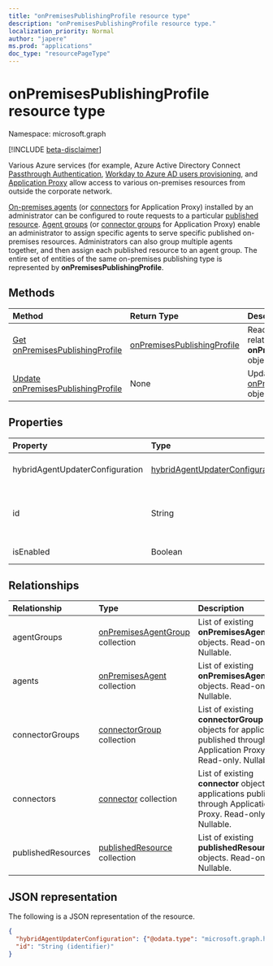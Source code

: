 ```yaml
---
title: "onPremisesPublishingProfile resource type"
description: "onPremisesPublishingProfile resource type."
localization_priority: Normal
author: "japere"
ms.prod: "applications"
doc_type: "resourcePageType"
---
```


# onPremisesPublishingProfile resource type

Namespace: microsoft.graph

[!INCLUDE [beta-disclaimer](../../includes/beta-disclaimer.md)]

Various Azure services (for example, Azure Active Directory Connect [Passthrough Authentication](/azure/active-directory/hybrid/how-to-connect-pta), [Workday to Azure AD users provisioning](/azure/active-directory/saas-apps/workday-inbound-tutorial), and [Application Proxy](https://aka.ms/whyappproxy) allow access to various on-premises resources from outside the corporate network.

[On-premises agents](onpremisesagent.md) (or [connectors](connector.md) for Application Proxy) installed by an administrator can be configured to route requests to a particular [published resource](publishedresource.md).
[Agent groups](onpremisesagentgroup.md) (or [connector groups](connectorgroup.md) for Application Proxy) enable an administrator to assign specific agents to serve specific published on-premises resources. Administrators can also group multiple agents together, and then assign each published resource to an agent group. The entire set of entities of the same on-premises publishing type is represented by **onPremisesPublishingProfile**.

## Methods

| Method       | Return Type | Description |
|:-------------|:------------|:------------|
| [Get onPremisesPublishingProfile](../api/onpremisespublishingprofile-get.md) | [onPremisesPublishingProfile](onpremisespublishingprofile.md) | Read the properties and relationships of an **onPremisesPublishingProfile** object. |
| [Update onPremisesPublishingProfile](../api/onpremisespublishingprofile-update.md) | None | Update an [onPremisesPublishingProfile](onpremisespublishingprofile.md) object. |

## Properties

| Property     | Type        | Description |
|:-------------|:------------|:------------|
|hybridAgentUpdaterConfiguration|[hybridAgentUpdaterConfiguration](hybridagentupdaterconfiguration.md)| Represents a **hybridAgentUpdaterConfiguration** object.|
|id|String| Represents a publishing type. Possible values are: `applicationProxy`, `exchangeOnline`, `authentication`, `provisioning`, `adAdministration`. Read-only.|
|isEnabled|Boolean| Represents if [Azure AD Application Proxy](https://aka.ms/whyappproxy) is enabled for the tenant. |

## Relationships

| Relationship | Type        | Description |
|:-------------|:------------|:------------|
|agentGroups|[onPremisesAgentGroup](onpremisesagentgroup.md) collection| List of existing **onPremisesAgentGroup** objects. Read-only. Nullable.|
|agents|[onPremisesAgent](onpremisesagent.md) collection| List of existing **onPremisesAgent** objects. Read-only. Nullable.|
|connectorGroups|[connectorGroup](connectorgroup.md) collection| List of existing **connectorGroup** objects for applications published through Application Proxy. Read-only. Nullable.|
|connectors|[connector](connector.md) collection| List of existing **connector** objects for applications published through Application Proxy. Read-only. Nullable.|
|publishedResources|[publishedResource](publishedresource.md) collection| List of existing **publishedResource** objects. Read-only. Nullable.|

## JSON representation

The following is a JSON representation of the resource.

<!-- {
  "blockType": "resource",
  "optionalProperties": [

  ],
  "@odata.type": "microsoft.graph.onPremisesPublishingProfile",
  "baseType": "",
  "keyProperty": "id"
}-->

```json
{
  "hybridAgentUpdaterConfiguration": {"@odata.type": "microsoft.graph.hybridAgentUpdaterConfiguration"},
  "id": "String (identifier)"
}
```

<!-- uuid: 16cd6b66-4b1a-43a1-adaf-3a886856ed98
2019-02-04 14:57:30 UTC -->
<!-- {
  "type": "#page.annotation",
  "description": "onPremisesPublishingProfile resource",
  "keywords": "",
  "section": "documentation",
  "tocPath": ""
}-->



